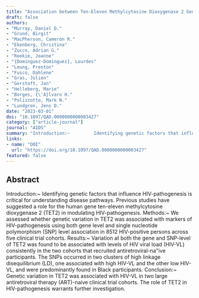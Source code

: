 ```yaml
---
title: "Association between Ten-Eleven Methylcytosine Dioxygenase 2 Genetic Variation and Viral Load in People with HIV"
draft: false
authors:
- "Murray, Daniel D."
- "Grund, Birgit"
- "MacPherson, Cameron R."
- "Ekenberg, Christina"
- "Zucco, Adrian G."
- "Reekie, Joanne"
- "{Dominguez-Dominguez}, Lourdes"
- "Leung, Preston"
- "Fusco, Dahlene"
- "Gras, Julien"
- "Gerstoft, Jan"
- "Helleberg, Marie"
- "Borges, {\'A}lvaro H."
- "Polizzotto, Mark N."
- "Lundgren, Jens D."
date: "2023-03-01"
doi: "10.1097/QAD.0000000000003427"
category: ["article-journal"]
journal: "AIDS"
summary: "Introduction:~         Identifying genetic factors that influence HIV-pathogenesis is critical for understanding disease pathways. Previous studies have suggested a role for the human gene ten-eleven methylcytosine dioxygenase 2 (TET2) in modulating HIV-pathogenesis.         Methods:~         We assessed whether genetic variation in TET2 was associated with markers of HIV-pathogenesis using both gene level and single nucleotide polymorphism (SNP) level association in 8512 HIV-positive persons across five clinical trial cohorts.         Results:~         Variation at both the gene and SNP-level of TET2 was found to be associated with levels of HIV viral load (HIV-VL) consistently in the two cohorts that recruited antiretroviral-na\\"ive participants. The SNPs occurred in two clusters of high linkage disequilibrium (LD), one associated with high HIV-VL and the other low HIV-VL, and were predominantly found in Black participants.         Conclusion:~         Genetic variation in TET2 was associated with HIV-VL in two large antiretroviral therapy (ART)-naive clinical trial cohorts. The role of TET2 in HIV-pathogenesis warrants further investigation."
links:
- name: "DOI"
  url: "https://doi.org/10.1097/QAD.0000000000003427"
featured: false
---
```


## Abstract

Introduction:~         Identifying genetic factors that influence HIV-pathogenesis is critical for understanding disease pathways. Previous studies have suggested a role for the human gene ten-eleven methylcytosine dioxygenase 2 (TET2) in modulating HIV-pathogenesis.         Methods:~         We assessed whether genetic variation in TET2 was associated with markers of HIV-pathogenesis using both gene level and single nucleotide polymorphism (SNP) level association in 8512 HIV-positive persons across five clinical trial cohorts.         Results:~         Variation at both the gene and SNP-level of TET2 was found to be associated with levels of HIV viral load (HIV-VL) consistently in the two cohorts that recruited antiretroviral-na\"ive participants. The SNPs occurred in two clusters of high linkage disequilibrium (LD), one associated with high HIV-VL and the other low HIV-VL, and were predominantly found in Black participants.         Conclusion:~         Genetic variation in TET2 was associated with HIV-VL in two large antiretroviral therapy (ART)-naive clinical trial cohorts. The role of TET2 in HIV-pathogenesis warrants further investigation.
